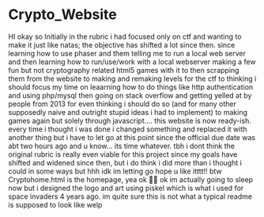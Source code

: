 # Crypto_Website
HI okay so 
Initially in the rubric i had focused only on ctf and wanting to make it just like natas; the objective has shifted a lot since then. since learning how to use phaser and them telling me to run a local web server and then learning how to run/use/work with a local webserver making a few fun but not cryptography related html5 games with it to then scrapping them from the website to making and remaking levels for the ctf to thinking i should focus my time on leaarning how to do things like http authentication and using php/mysql then going on stack overflow and getting yelled at by people from 2013 for even thinking i should do so (and for many other supposedly naive and outright stupid ideas i had to implement) to making games again but solely through javascript.... this website is now ready-ish. every time i thought i was done i changed something and replaced it with another thing but i have to let go at this point since the official due date was abt two hours ago and u know... its time whatever. 
tbh i dont think the original rubric is really even viable for this project since my goals have shifted and widened since then, but i do think i did more than i thought i could in some ways but hhh idk im letting go
hope u like itttt!!
btw Cryptohome.html is the homepage, yea ok 👍🏽
ok im actually going to sleep now but i designed the logo and art using piskel which is what i used for space invaders 4 years ago. im quite sure this is not what a typical readme is supposed to look like welp 
